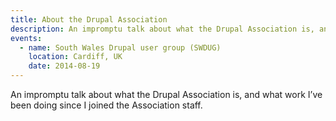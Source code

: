 ```yaml
---
title: About the Drupal Association
description: An impromptu talk about what the Drupal Association is, and what work I’ve been doing since I joined the Association staff.
events:
  - name: South Wales Drupal user group (SWDUG)
    location: Cardiff, UK
    date: 2014-08-19
---
```


An impromptu talk about what the Drupal Association is, and what work I’ve been doing since I joined the Association staff.
